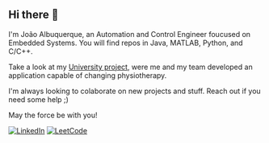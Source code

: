 ## Hi there 👋

I'm João Albuquerque, an Automation and Control Engineer foucused on Embedded Systems. You will find repos in Java, MATLAB, Python, and C/C++.

Take a look at my [University project](https://github.com/Xuxxus/CodigoKalman), were me and my team developed an application capable of changing physiotherapy.

I'm always looking to colaborate on new projects and stuff. Reach out if you need some help ;)

May the force be with you!

[![LinkedIn](https://img.shields.io/badge/LinkedIn-0077B5?style=for-the-badge&logo=linkedin&logoColor=white)](https://www.linkedin.com/in/joao-pedro-albuquerque/) [![LeetCode](https://img.shields.io/badge/-LeetCode-FFA116?style=for-the-badge&logo=LeetCode&logoColor=black)](https://leetcode.com/u/joaoAlbuquerque/)
<!--
**Joao-Alb/Joao-Alb** is a ✨ _special_ ✨ repository because its `README.md` (this file) appears on your GitHub profile.

Here are some ideas to get you started:

- 🔭 I’m currently working on ...
- 🌱 I’m currently learning ...
- 👯 I’m looking to collaborate on ...
- 🤔 I’m looking for help with ...
- 💬 Ask me about ...
- 📫 How to reach me: ...
- 😄 Pronouns: ...
- ⚡ Fun fact: ...
-->
